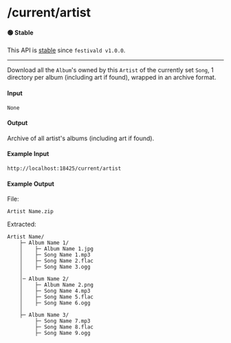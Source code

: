 # /current/artist

#### 🟢 Stable
This API is [stable](/api-stability/marker.md) since `festivald v1.0.0`.

---

Download all the `Album`'s owned by this `Artist` of the currently set `Song`, 1 directory per album (including art if found), wrapped in an archive format.

#### Input
`None`

#### Output
Archive of all artist's albums (including art if found).

#### Example Input
```http
http://localhost:18425/current/artist
```

#### Example Output
File:
```plaintext
Artist Name.zip
```

Extracted:
```plaintext
Artist Name/
    ├─ Album Name 1/
    │    ├─ Album Name 1.jpg
    │    ├─ Song Name 1.mp3
    │    ├─ Song Name 2.flac
    │    ├─ Song Name 3.ogg
    │
    │─ Album Name 2/
    │    ├─ Album Name 2.png
    │    ├─ Song Name 4.mp3
    │    ├─ Song Name 5.flac
    │    ├─ Song Name 6.ogg
    │
    ├─ Album Name 3/
         ├─ Song Name 7.mp3
         ├─ Song Name 8.flac
         ├─ Song Name 9.ogg
```
